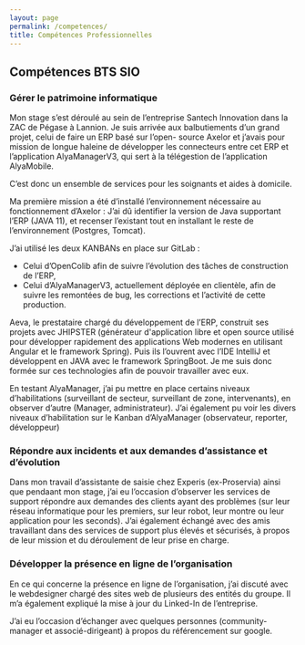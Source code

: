 ```yaml
---
layout: page
permalink: /competences/
title: Compétences Professionnelles
---
```


## Compétences BTS SIO

### Gérer le patrimoine informatique

Mon stage s’est déroulé au sein de l’entreprise Santech Innovation dans la ZAC de Pégase à Lannion.
Je suis arrivée aux balbutiements d’un grand projet, celui de faire un ERP basé sur l’open-
source Axelor et j’avais pour mission de longue haleine de développer les connecteurs entre cet ERP
et l’application AlyaManagerV3, qui sert à la télégestion de l’application AlyaMobile.

 C’est donc un ensemble de services pour les soignants et aides à domicile. 

 Ma première mission a été d’installé l’environnement nécessaire au fonctionnement d’Axelor :
J’ai dû identifier la version de Java supportant l’ERP (JAVA 11), et recenser l’existant tout en
installant le reste de l’environnement (Postgres, Tomcat). 

J’ai utilisé les deux KANBANs en place sur GitLab :
  - Celui d’OpenColib afin de suivre l’évolution des tâches de construction de l’ERP,
  - Celui d’AlyaManagerV3, actuellement déployée en clientèle, afin de suivre les remontées de
bug, les corrections et l’activité de cette production.

Aeva, le prestataire chargé du développement de l’ERP, construit ses projets avec JHIPSTER
(générateur d'application libre et open source utilisé pour développer rapidement des applications
Web modernes en utilisant Angular et le framework Spring). Puis ils l’ouvrent avec l’IDE IntelliJ et
développent en JAVA avec le framework SpringBoot.
Je me suis donc formée sur ces technologies afin de pouvoir travailler avec eux.

En testant AlyaManager, j’ai pu mettre en place certains niveaux d’habilitations (surveillant de
secteur, surveillant de zone, intervenants), en observer d’autre (Manager, administrateur). J’ai
également pu voir les divers niveaux d’habilitation sur le Kanban d’AlyaManager (observateur,
reporter, développeur) 

### Répondre aux incidents et aux demandes d’assistance et d’évolution

Dans mon travail d’assistante de saisie chez Experis (ex-Proservia) ainsi que pendaant mon stage, j’ai
eu l’occasion d’observer les services de support répondre aux demandes des clients ayant des
problèmes (sur leur réseau informatique pour les premiers, sur leur robot, leur montre ou leur
application pour les seconds).
J’ai également échangé avec des amis travaillant dans des services de support plus élevés et
sécurisés, à propos de leur mission et du déroulement de leur prise en charge. 

### Développer la présence en ligne de l’organisation

En ce qui concerne la présence en ligne de l’organisation, j’ai discuté avec le webdesigner chargé des
sites web de plusieurs des entités du groupe. Il m’a également expliqué la mise à jour du Linked-In de
l’entreprise. 

J’ai eu l’occasion d’échanger avec quelques personnes (community-manager et associé-dirigeant) à
propos du référencement sur google. 